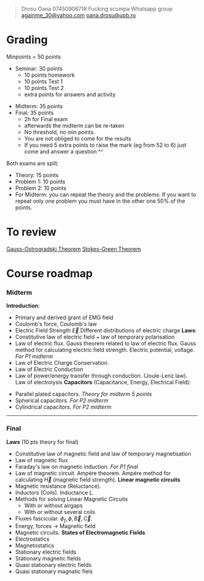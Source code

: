> Drosu Oana
> 0745090671#
> Fucking scumpa
> Whatsapp group
> againme_30@yahoo.com
> oana.drosu@upb.ro

# Grading
Minpoints = 50 points
* Seminar: 30 points
	+ 10 points homework
	+ 10 points Test 1
	+ 10 points Test 2
	+ extra points for answers and activity
+ Midterm: 35 points
+ Final: 35 points
	+ 2h for Final exam
	+ afterwards the midterm can be re-taken
	+ No threshold, no min points.
	+ You are not obliged to come for the results
	+ If you need 5 extra points to raise the mark (eg from 52 to 6) just come and answer a question ^^

Both exams are split:
* Theory: 15 points
* Problem 1: 10 points
* Problem 2: 10 points
* For Midterm: you can repeat the theory and the problems. If you want to repeat only one problem you must have in the other one 50% of the points.

# To review
[Gauss-Ostrogradski Theorem](https://www.google.com/url?sa=t&rct=j&q=&esrc=s&source=web&cd=&cad=rja&uact=8&ved=2ahUKEwjZ4Ima2c2EAxXJgP0HHVrBCtoQwqsBegQICBAG&url=https%3A%2F%2Fwww.youtube.com%2Fwatch%3Fv%3DfE8L6Yz9gBo&usg=AOvVaw0FVm-t3xDzkbI_hkQpFSy-&opi=89978449)
[Stokes-Green Theorem](https://www.google.com/url?sa=t&rct=j&q=&esrc=s&source=web&cd=&cad=rja&uact=8&ved=2ahUKEwiLt_C22c2EAxWM7rsIHcugAAYQwqsBegQIDhAG&url=https%3A%2F%2Fwww.youtube.com%2Fwatch%3Fv%3DLqNqqidw2mg&usg=AOvVaw0uS5XUEbfm_ZgFOHJH54_0&opi=89978449)

# Course roadmap
### Midterm
**Introduction**: 
+ Primary and derived grant of EMG field
+ Coulomb's force, Coulomb's law
+ Electric Field Strength $\vec{E}$
	Different distributions of electric charge
**Laws**:
+ Constitutive law of electric field + law of temporary polarisation
+ Law of electric flux. Gauss theorem related to law of electric flux. Gauss method for calculating electric field strength. Electric potential,  voltage. _For P1 midterm_
+ Law of Electric Charge Conservation.
+ Law of Electric Conduction
+ Law of power/energy transfer through conduction. (Joule-Lenz law). Law of electrolysis
**Capacitors** (Capacitance, Energy, Electrical Field):
* Parallel plated capacitors. _Theory for midterm 5 points_
* Spherical capacitors. _For P2 midterm_ 
* Cylindrical capacitors. _For P2 midterm_
---
### Final
**Laws** (10 pts theory for final)
+ Constitutive law of magnetic field and law of temporary magnetisation
+ Law of magnetic flux
+ Faraday's law on magnetic induction. _For P1 final_
+ Law of magnetic circuit. Ampére theorem. Ampére method for calculating $\vec{H}$ (magnetic field strength).
**Linear magnetic circuits**
+ Magnetic resistance (Reluctance).
+ Inductors (Coils). Inductance $L$.
+ Methods for solving Linear Magnetic Circuits
	+ With or without airgaps
	+ With or without several coils
+ Fluxes fascicular. $\phi_f, \phi, \vec{B}, \vec{C}$.
+ Energy, forces -> Magnetic field
+ Magnetic circuits.
**States of Electromagnetic Fields**
+ Electrostatics
+ Magnetostatics
+ Stationary electric fields
+ Stationary magnetic fields
+ Quasi stationary electric fields
+ Quasi stationary magnatic fiels

